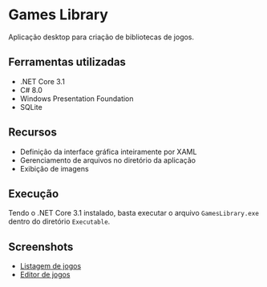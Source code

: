 # Games Library

Aplicação desktop para criação de bibliotecas de jogos.

## Ferramentas utilizadas
- .NET Core 3.1
- C# 8.0
- Windows Presentation Foundation
- SQLite

## Recursos
- Definição da interface gráfica inteiramente por XAML
- Gerenciamento de arquivos no diretório da aplicação
- Exibição de imagens

## Execução
Tendo o .NET Core 3.1 instalado, basta executar o arquivo `GamesLibrary.exe` dentro do diretório `Executable`.

## Screenshots
* [Listagem de jogos](https://raw.githubusercontent.com/marcomvidal/GamesLibrary/master/screenshot_listagem.png)
* [Editor de jogos](https://raw.githubusercontent.com/marcomvidal/GamesLibrary/master/screenshot_editor.png)